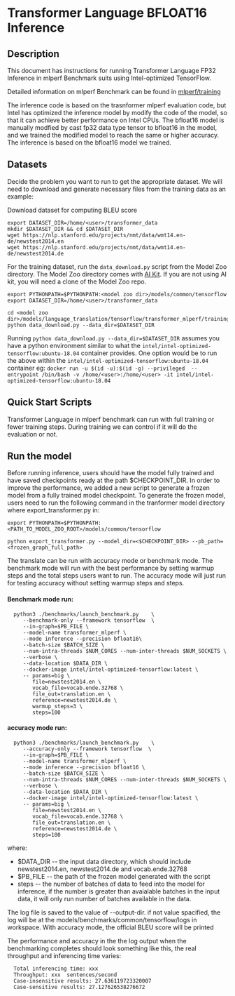 <!--- 0. Title -->
# Transformer Language BFLOAT16 Inference

<!-- 10. Description -->
## Description

This document has instructions for running Transformer Language FP32 Inference in mlperf
Benchmark suits using Intel-optimized TensorFlow.

Detailed information on mlperf Benchmark can be found in [mlperf/training](https://github.com/mlperf/training/tree/master/translation/tensorflow/transformer)

The inference code is based on the trasnformer mlperf evaluation code, but Intel has optimized the inference model by modify the code of the model, so that it can achieve better performance on Intel CPUs. 
The bfloat16 model is manually modfied by cast fp32 data type tensor to bfloat16 in the model, and we trained the modified model to reach the same or higher accuracy. The inference is based on the bfloat16 model we trained.

<!--- 30. Datasets -->
## Datasets

Decide the problem you want to run to get the appropriate dataset.
We will need to download and generate necessary files from the training data as an example:

Download dataset for computing BLEU score
```
export DATASET_DIR=/home/<user>/transformer_data
mkdir $DATASET_DIR && cd $DATASET_DIR
wget https://nlp.stanford.edu/projects/nmt/data/wmt14.en-de/newstest2014.en
wget https://nlp.stanford.edu/projects/nmt/data/wmt14.en-de/newstest2014.de
```

For the training dataset, run the `data_download.py` script from the Model Zoo directory.
The Model Zoo directory comes with [AI Kit](/docs/general/tensorflow/AIKit.md). If
you are not using AI kit, you will need a clone of the Model Zoo repo.
```
export PYTHONPATH=$PYTHONPATH:<model zoo dir>/models/common/tensorflow
export DATASET_DIR=/home/<user>/transformer_data

cd <model zoo dir>/models/language_translation/tensorflow/transformer_mlperf/training/fp32/transformer
python data_download.py --data_dir=$DATASET_DIR
```

Running `python data_download.py --data_dir=$DATASET_DIR` assumes you have a python environment similar to what the `intel/intel-optimized-tensorflow:ubuntu-18.04` container provides. One option would be to run the above within the `intel/intel-optimized-tensorflow:ubuntu-18.04` container eg: `docker run -u $(id -u):$(id -g) --privileged  --entrypoint /bin/bash -v /home/<user>:/home/<user> -it intel/intel-optimized-tensorflow:ubuntu-18.04`

<!--- 40. Quick Start Scripts -->
## Quick Start Scripts

Transformer Language in mlperf benchmark can run with full training or
fewer training steps. During training we can control if it will do the evaluation
or not.

## Run the model

Before running inference, users should have the model fully trained and have saved checkpoints ready at the path $CHECKPOINT_DIR.
In order to improve the performance, we added a new script to generate a frozen model from a fully trained model checkpoint.
To generate the frozen model, users need to run the following command in the tranformer model directory where export_transformer.py in:

```
export PYTHONPATH=$PYTHONPATH:<PATH_TO_MODEL_ZOO_ROOT>/models/common/tensorflow

python export_transformer.py --model_dir=<$CHECKPOINT_DIR> --pb_path=<frozen_graph_full_path>
```
The translate can be run with accuracy mode or benchmark mode. The benchmark mode will run with the best performance by setting warmup steps and the total steps users want to run. The accuracy mode will just run for testing accuracy without setting warmup steps and steps.

#### Benchmark mode run:
```
  python3 ./benchmarks/launch_benchmark.py    \
     --benchmark-only --framework tensorflow  \
     --in-graph=$PB_FILE \
     --model-name transformer_mlperf \
     --mode inference --precision bfloat16\
     --batch-size $BATCH_SIZE \
     --num-intra-threads $NUM_CORES --num-inter-threads $NUM_SOCKETS \
     --verbose \
     --data-location $DATA_DIR \
     --docker-image intel/intel-optimized-tensorflow:latest \
     -- params=big \
        file=newstest2014.en \
        vocab_file=vocab.ende.32768 \
        file_out=translation.en \
        reference=newstest2014.de \
        warmup_steps=3 \
        steps=100 
```
#### accuracy mode run:
```
  python3 ./benchmarks/launch_benchmark.py    \
     --accuracy-only --framework tensorflow  \
     --in-graph=$PB_FILE \
     --model-name transformer_mlperf \
     --mode inference --precision bfloat16 \
     --batch-size $BATCH_SIZE \
     --num-intra-threads $NUM_CORES --num-inter-threads $NUM_SOCKETS \
     --verbose \
     --data-location $DATA_DIR \
     --docker-image intel/intel-optimized-tensorflow:latest \
     -- params=big \
        file=newstest2014.en \
        vocab_file=vocab.ende.32768 \
        file_out=translation.en \
        reference=newstest2014.de \
        steps=100 
```
where:
   * $DATA_DIR -- the input data directory, which should include newstest2014.en, newstest2014.de and vocab.ende.32768
   * $PB_FILE  -- the path of the frozen model generated with the script
   * steps -- the number of batches of data to feed into the model for inference, if the number is greater than avaialable batches in the input data, it will only run number of batches available in the data.

The log file is saved to the value of --output-dir. if not value spacified, the log will be at the models/benchmarks/common/tensorflow/logs in workspace.
With accuracy mode, the official BLEU score will be printed

The performance and accuracy in the the log output when the benchmarking completes should look
something like this, the real throughput and inferencing time varies:
```
  Total inferencing time: xxx
  Throughput: xxx  sentences/second
  Case-insensitive results: 27.636119723320007
  Case-sensitive results: 27.127626538276672

